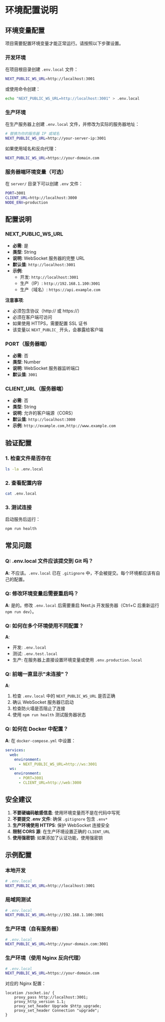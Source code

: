 # 环境配置说明

## 环境变量配置

项目需要配置环境变量才能正常运行。请按照以下步骤设置。

### 开发环境

在项目根目录创建 `.env.local` 文件：

```bash
NEXT_PUBLIC_WS_URL=http://localhost:3001
```

或使用命令创建：

```bash
echo "NEXT_PUBLIC_WS_URL=http://localhost:3001" > .env.local
```

### 生产环境

在生产服务器上创建 `.env.local` 文件，并修改为实际的服务器地址：

```bash
# 替换为你的服务器 IP 或域名
NEXT_PUBLIC_WS_URL=http://your-server-ip:3001
```

如果使用域名和反向代理：

```bash
NEXT_PUBLIC_WS_URL=https://your-domain.com
```

### 服务器端环境变量（可选）

在 `server/` 目录下可以创建 `.env` 文件：

```bash
PORT=3001
CLIENT_URL=http://localhost:3000
NODE_ENV=production
```

## 配置说明

### NEXT_PUBLIC_WS_URL

- **必需**: 是
- **类型**: String
- **说明**: WebSocket 服务器的完整 URL
- **默认值**: `http://localhost:3001`
- **示例**:
  - 开发: `http://localhost:3001`
  - 生产（IP）: `http://192.168.1.100:3001`
  - 生产（域名）: `https://api.example.com`

**注意事项**:
- 必须包含协议（http:// 或 https://）
- 必须在客户端可访问
- 如果使用 HTTPS，需要配置 SSL 证书
- 该变量以 `NEXT_PUBLIC_` 开头，会暴露给客户端

### PORT（服务器端）

- **必需**: 否
- **类型**: Number
- **说明**: WebSocket 服务器监听端口
- **默认值**: `3001`

### CLIENT_URL（服务器端）

- **必需**: 否
- **类型**: String
- **说明**: 允许的客户端源（CORS）
- **默认值**: `http://localhost:3000`
- **示例**: `http://example.com,http://www.example.com`

## 验证配置

### 1. 检查文件是否存在

```bash
ls -la .env.local
```

### 2. 查看配置内容

```bash
cat .env.local
```

### 3. 测试连接

启动服务后运行：

```bash
npm run health
```

## 常见问题

### Q: .env.local 文件应该提交到 Git 吗？

**A**: 不应该。`.env.local` 已在 `.gitignore` 中，不会被提交。每个环境都应该有自己的配置。

### Q: 修改环境变量后需要重启吗？

**A**: 是的。修改 `.env.local` 后需要重启 Next.js 开发服务器（Ctrl+C 后重新运行 `npm run dev`）。

### Q: 如何在多个环境使用不同配置？

**A**: 
- 开发: `.env.local`
- 测试: `.env.test.local`
- 生产: 在服务器上直接设置环境变量或使用 `.env.production.local`

### Q: 前端一直显示"未连接"？

**A**: 
1. 检查 `.env.local` 中的 `NEXT_PUBLIC_WS_URL` 是否正确
2. 确认 WebSocket 服务器已启动
3. 检查防火墙是否阻止了连接
4. 使用 `npm run health` 测试服务器状态

### Q: 如何在 Docker 中配置？

**A**: 
在 `docker-compose.yml` 中设置：

```yaml
services:
  web:
    environment:
      - NEXT_PUBLIC_WS_URL=http://ws:3001
  ws:
    environment:
      - PORT=3001
      - CLIENT_URL=http://web:3000
```

## 安全建议

1. **不要硬编码敏感信息**: 使用环境变量而不是在代码中写死
2. **不要提交 .env 文件**: 确保 `.gitignore` 包含 `.env*`
3. **生产环境使用 HTTPS**: 保护 WebSocket 连接安全
4. **限制 CORS 源**: 在生产环境设置正确的 `CLIENT_URL`
5. **使用强密钥**: 如果添加了认证功能，使用强密钥

## 示例配置

### 本地开发

```bash
# .env.local
NEXT_PUBLIC_WS_URL=http://localhost:3001
```

### 局域网测试

```bash
# .env.local
NEXT_PUBLIC_WS_URL=http://192.168.1.100:3001
```

### 生产环境（自有服务器）

```bash
# .env.local
NEXT_PUBLIC_WS_URL=http://your-domain.com:3001
```

### 生产环境（使用 Nginx 反向代理）

```bash
# .env.local
NEXT_PUBLIC_WS_URL=https://your-domain.com
```

对应的 Nginx 配置：

```nginx
location /socket.io/ {
    proxy_pass http://localhost:3001;
    proxy_http_version 1.1;
    proxy_set_header Upgrade $http_upgrade;
    proxy_set_header Connection "upgrade";
}
```

